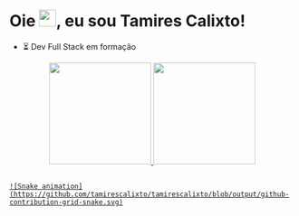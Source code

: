 <h1 align="left">Oie <img src="https://raw.githubusercontent.com/kaueMarques/kaueMarques/master/hi.gif" width="30px">, eu sou Tamires Calixto!</h1> 

- ⏳ Dev Full Stack em formação

<div align="center">
  <a href="https://github.com/tamirescalixto">
  <img height="180em" src="https://github-readme-stats.vercel.app/api?username=tamirescalixto&show_icons=true&theme=radical&include_all_commits=true&count_private=true"/>
  <img height="180em" src="https://github-readme-stats.vercel.app/api/top-langs/?username=tamirescalixto&layout=compact&langs_count=7&theme=radical"/>
</div>
  
  ##
  
    ![Snake animation](https://github.com/tamirescalixto/tamirescalixto/blob/output/github-contribution-grid-snake.svg)
